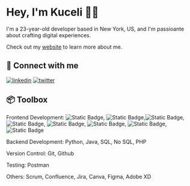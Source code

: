 
#  Hey, I'm Kuceli 👋🏾

I'm a 23-year-old developer based in New York, US, and I'm passioante about crafting digital experiences. 

Check out my [website](https://kucelienglama.netlify.app) to learn more about me. 

## 🔗 Connect with me
[![linkedin](https://img.shields.io/badge/linkedin-0A66C2?style=for-the-badge&logo=linkedin&logoColor=white)](https://www.linkedin.com/in/kucelienglama/)
[![twitter](https://img.shields.io/badge/twitter-1DA1F2?style=for-the-badge&logo=twitter&logoColor=white)](https://twitter.com/englama_)


## 📦 Toolbox
 Frontend Development: ![Static Badge](https://img.shields.io/badge/React-grey
), ![Static Badge](https://img.shields.io/badge/Tailwind-grey
),![Static Badge](https://img.shields.io/badge/Bootstrap-grey
), ![Static Badge](https://img.shields.io/badge/Material_UI-grey
), ![Static Badge](https://img.shields.io/badge/Framer_Motion-grey
), ![Static Badge](https://img.shields.io/badge/HTML-grey
), ![Static Badge](https://img.shields.io/badge/CSS-grey
), ![Static Badge](https://img.shields.io/badge/Javascript-grey)

 
 Backend Development: Python, Java, SQL, No SQL, PHP
 
 Version Control: Git, Github
 
 Testing: Postman
 
 Others: Scrum, Confluence, Jira, Canva, Figma, Adobe XD





